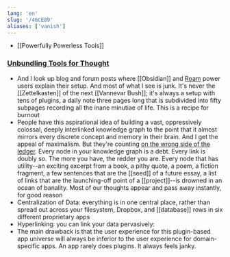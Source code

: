 ```yaml
---
lang: 'en'
slug: '/46CE89'
aliases: ['vanish']
---
```


- [[Powerfully Powerless Tools]]

### [Unbundling Tools for Thought](https://borretti.me/article/unbundling-tools-for-thought)

- And I look up blog and forum posts where [[Obsidian]] and [Roam](https://roamresearch.com/) power users explain their setup. And most of what I see is junk. It's never the [[Zettelkasten]] of the next [[Vannevar Bush]]; it's always a setup with tens of plugins, a daily note three pages long that is subdivided into fifty subpages recording all the inane minutiae of life. This is a recipe for burnout
- People have this aspirational idea of building a vast, oppressively colossal, deeply interlinked knowledge graph to the point that it almost mirrors every discrete concept and memory in their brain. And I get the appeal of maximalism. But they're counting [on the wrong side of the ledger](https://www.cs.utexas.edu/users/EWD/transcriptions/EWD10xx/EWD1036.html#:~:text=wrong%20side%20of%20the%20ledger). Every node in your knowledge graph is a debt. Every link is doubly so. The more you have, the redder you are. Every node that has utility--an exciting excerpt from a book, a pithy quote, a poem, a fiction fragment, a few sentences that are the [[seed]] of a future essay, a list of links that are the launching-off point of a [[project]]--is drowned in an ocean of banality. Most of our thoughts appear and pass away instantly, for good reason
- Centralization of Data: everything is in one central place, rather than spread out across your filesystem, Dropbox, and [[database]] rows in six different proprietary apps
- Hyperlinking: you can link your data pervasively:
- The main drawback is that the user experience for this plugin-based app universe will always be inferior to the user experience for domain-specific apps. An app rarely does plugins. It always feels janky.
